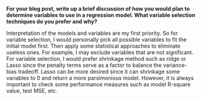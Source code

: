**For your blog post, write up a brief discussion of how you would plan to determine variables to use in a regression model.  What variable selection techniques do you prefer and why?**

Interpretation of the models and variables are my first priority. So for variable selection, I would personally pick all possible variables to fit the initial model first. Then apply some statistical approaches to eliminate useless ones. For example, I may exclude variables that are not significant. For variable selection, I would prefer shrinkage method such as ridge or Lasso since the penalty terms serve as a factor to balance the variance-bias tradeoff. Lasso can be more desired since it can shrinkage some variables to 0 and return a more parsimonious model. However, it is always important to check some performance measures such as model R-square value, test MSE, etc. 
